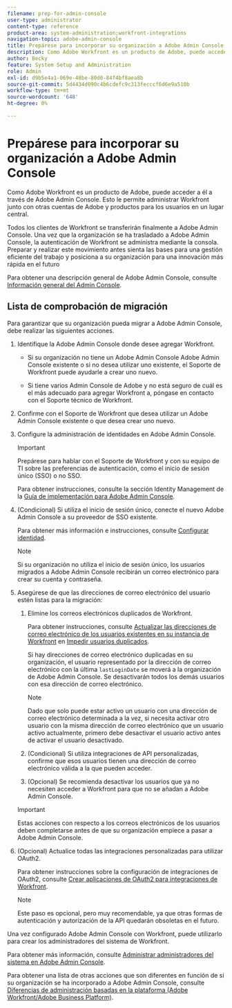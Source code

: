 ```yaml
---
filename: prep-for-admin-console
user-type: administrator
content-type: reference
product-area: system-administration;workfront-integrations
navigation-topic: adobe-admin-console
title: Prepárese para incorporar su organización a Adobe Admin Console
description: Como Adobe Workfront es un producto de Adobe, puede acceder a él a través de Adobe Admin Console. Esto le permite administrar Workfront junto con otras cuentas de Adobe y productos para los usuarios en un lugar central.
author: Becky
feature: System Setup and Administration
role: Admin
exl-id: d9b5e4a1-069e-48be-80d0-84f4bf8aea8b
source-git-commit: 5d4434d090c4b6cdefc9c313fecccf6d6e9a510b
workflow-type: tm+mt
source-wordcount: '648'
ht-degree: 0%

---
```


# Prepárese para incorporar su organización a Adobe Admin Console

<!-- Audited: 12/2023 -->

Como Adobe Workfront es un producto de Adobe, puede acceder a él a través de Adobe Admin Console. Esto le permite administrar Workfront junto con otras cuentas de Adobe y productos para los usuarios en un lugar central.

Todos los clientes de Workfront se transferirán finalmente a Adobe Admin Console. Una vez que la organización se ha trasladado a Adobe Admin Console, la autenticación de Workfront se administra mediante la consola. Preparar y realizar este movimiento antes sienta las bases para una gestión eficiente del trabajo y posiciona a su organización para una innovación más rápida en el futuro

Para obtener una descripción general de Adobe Admin Console, consulte [Información general del Admin Console](https://helpx.adobe.com/es/enterprise/using/admin-console.html).

## Lista de comprobación de migración

Para garantizar que su organización pueda migrar a Adobe Admin Console, debe realizar las siguientes acciones.

1. Identifique la Adobe Admin Console donde desee agregar Workfront.

   * Si su organización no tiene un Adobe Admin Console Adobe Admin Console existente o si no desea utilizar uno existente, el Soporte de Workfront puede ayudarle a crear uno nuevo.

   * Si tiene varios Admin Console de Adobe y no está seguro de cuál es el más adecuado para agregar Workfront a, póngase en contacto con el Soporte técnico de Workfront.

1. Confirme con el Soporte de Workfront que desea utilizar un Adobe Admin Console existente o que desea crear uno nuevo.

1. Configure la administración de identidades en Adobe Admin Console.

   >[!IMPORTANT]
   >
   >Prepárese para hablar con el Soporte de Workfront y con su equipo de TI sobre las preferencias de autenticación, como el inicio de sesión único (SSO) o no SSO.

   Para obtener instrucciones, consulte la sección Identity Management de la [Guía de implementación para Adobe Admin Console](https://helpx.adobe.com/enterprise/using/deployment-planning.html).

1. (Condicional) Si utiliza el inicio de sesión único, conecte el nuevo Adobe Admin Console a su proveedor de SSO existente.

   Para obtener más información e instrucciones, consulte [Configurar identidad](https://helpx.adobe.com/enterprise/using/set-up-identity.html).

   >[!NOTE]
   >
   >Si su organización no utiliza el inicio de sesión único, los usuarios migrados a Adobe Admin Console recibirán un correo electrónico para crear su cuenta y contraseña.

1. Asegúrese de que las direcciones de correo electrónico del usuario estén listas para la migración:

   1. Elimine los correos electrónicos duplicados de Workfront.

      Para obtener instrucciones, consulte [Actualizar las direcciones de correo electrónico de los usuarios existentes en su instancia de Workfront](/help/quicksilver/administration-and-setup/manage-workfront/security/prevent-duplicate-users.md#update-email-addresses-of-existing-users-in-your-workfront-instance) en [Impedir usuarios duplicados](/help/quicksilver/administration-and-setup/manage-workfront/security/prevent-duplicate-users.md).

      Si hay direcciones de correo electrónico duplicadas en su organización, el usuario representado por la dirección de correo electrónico con la última `lastLoginDate` se moverá a la organización de Adobe Admin Console. Se desactivarán todos los demás usuarios con esa dirección de correo electrónico.

      >[!NOTE]
      >
      >Dado que solo puede estar activo un usuario con una dirección de correo electrónico determinada a la vez, si necesita activar otro usuario con la misma dirección de correo electrónico que un usuario activo actualmente, primero debe desactivar el usuario activo antes de activar el usuario desactivado.

   1. (Condicional) Si utiliza integraciones de API personalizadas, confirme que esos usuarios tienen una dirección de correo electrónico válida a la que pueden acceder.

   1. (Opcional) Se recomienda desactivar los usuarios que ya no necesiten acceder a Workfront para que no se añadan a Adobe Admin Console.

   >[!IMPORTANT]
   >
   >Estas acciones con respecto a los correos electrónicos de los usuarios deben completarse antes de que su organización empiece a pasar a Adobe Admin Console.

1. (Opcional) Actualice todas las integraciones personalizadas para utilizar OAuth2.

   Para obtener instrucciones sobre la configuración de integraciones de OAuth2, consulte [Crear aplicaciones de OAuth2 para integraciones de Workfront](../../administration-and-setup/configure-integrations/create-oauth-application.md).

   >[!NOTE]
   >
   >Este paso es opcional, pero muy recomendable, ya que otras formas de autenticación y autorización de la API quedarán obsoletas en el futuro.

Una vez configurado Adobe Admin Console con Workfront, puede utilizarlo para crear los administradores del sistema de Workfront.

Para obtener más información, consulte [Administrar administradores del sistema en Adobe Admin Console](../../administration-and-setup/add-users/create-and-manage-users/admin-console.md).

Para obtener una lista de otras acciones que son diferentes en función de si su organización se ha incorporado a Adobe Admin Console, consulte [Diferencias de administración basadas en la plataforma (Adobe Workfront/Adobe Business Platform)](../../administration-and-setup/get-started-wf-administration/actions-in-admin-console.md).
